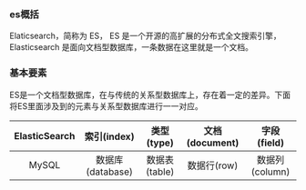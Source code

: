 ### es概括

Elaticsearch，简称为 ES， ES 是一个开源的高扩展的分布式全文搜索引擎，Elasticsearch 是面向文档型数据库，一条数据在这里就是一个文档。

### 基本要素

ES是一个文档型数据库，在与传统的关系型数据库上，存在着一定的差异。下面将ES里面涉及到的元素与关系型数据库进行一一对应。

| ElasticSearch | 索引(index)   | 类型(type)   | 文档(document) | 字段(field) |
|:---------------:|:--------:|:--------:|:--------:|:--------:|
| MySQL         | 数据库(database) | 数据表(table) | 数据行(row)| 数据列(column) | 

